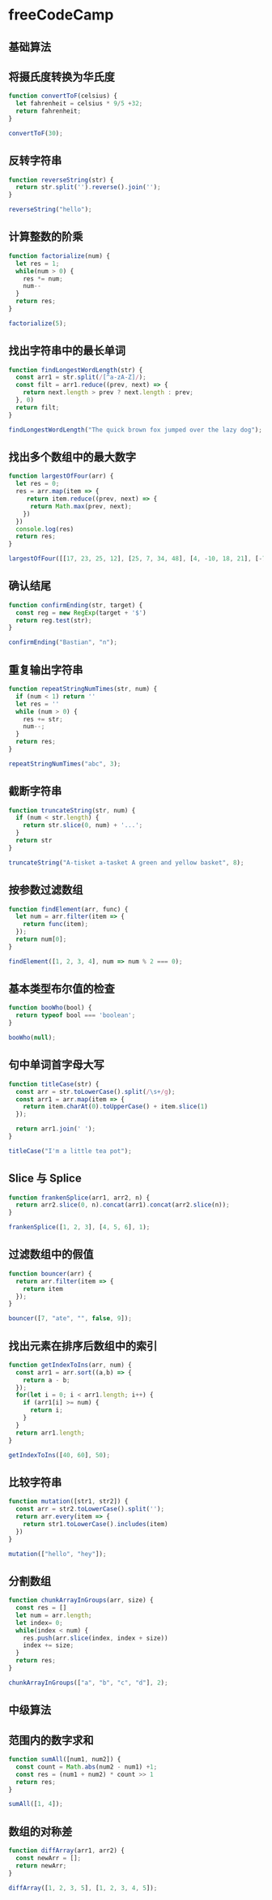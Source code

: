 



# freeCodeCamp

## 基础算法

## **将摄氏度转换为华氏度**

```js
function convertToF(celsius) {
  let fahrenheit = celsius * 9/5 +32;
  return fahrenheit;
}

convertToF(30);
```

## **反转字符串**

```js
function reverseString(str) {
  return str.split('').reverse().join('');
}

reverseString("hello");
```

## **计算整数的阶乘**

```js
function factorialize(num) {
  let res = 1;
  while(num > 0) {
    res *= num;
    num--
  }
  return res;
}

factorialize(5);
```

## **找出字符串中的最长单词**

```js
function findLongestWordLength(str) {
  const arr1 = str.split(/[^a-zA-Z]/);
  const filt = arr1.reduce((prev, next) => {
    return next.length > prev ? next.length : prev;
  }, 0)
  return filt;
}

findLongestWordLength("The quick brown fox jumped over the lazy dog");
```

## **找出多个数组中的最大数字**

```js
function largestOfFour(arr) {
  let res = 0;
  res = arr.map(item => {
     return item.reduce((prev, next) => {
      return Math.max(prev, next);
    })
  })
  console.log(res)
  return res;
}

largestOfFour([[17, 23, 25, 12], [25, 7, 34, 48], [4, -10, 18, 21], [-72, -3, -17, -10]]);
```

## **确认结尾**

```js
function confirmEnding(str, target) {
  const reg = new RegExp(target + '$')
  return reg.test(str);
}

confirmEnding("Bastian", "n");
```

## **重复输出字符串**

```js
function repeatStringNumTimes(str, num) {
  if (num < 1) return ''
  let res = ''
  while (num > 0) {
    res += str;
    num--;
  }
  return res;
}

repeatStringNumTimes("abc", 3);
```

## **截断字符串**

```js
function truncateString(str, num) {
  if (num < str.length) {
    return str.slice(0, num) + '...';
  }
  return str
}

truncateString("A-tisket a-tasket A green and yellow basket", 8);
```

## **按参数过滤数组**

```js
function findElement(arr, func) {
  let num = arr.filter(item => {
    return func(item);
  });
  return num[0];
}

findElement([1, 2, 3, 4], num => num % 2 === 0);
```

## **基本类型布尔值的检查**

```js
function booWho(bool) {
  return typeof bool === 'boolean';
}

booWho(null);
```

## **句中单词首字母大写**

```js
function titleCase(str) {
  const arr = str.toLowerCase().split(/\s+/g);
  const arr1 = arr.map(item => {
    return item.charAt(0).toUpperCase() + item.slice(1) 
  });

  return arr1.join(' ');
}

titleCase("I'm a little tea pot");
```

## **Slice 与 Splice**

```js
function frankenSplice(arr1, arr2, n) {
  return arr2.slice(0, n).concat(arr1).concat(arr2.slice(n));
}

frankenSplice([1, 2, 3], [4, 5, 6], 1);
```

## **过滤数组中的假值**

```js
function bouncer(arr) {
  return arr.filter(item => {
    return item
  });
}

bouncer([7, "ate", "", false, 9]);
```

## **找出元素在排序后数组中的索引**

```js
function getIndexToIns(arr, num) {
  const arr1 = arr.sort((a,b) => {
    return a - b; 
  });
  for(let i = 0; i < arr1.length; i++) {
    if (arr1[i] >= num) {
      return i;
    }
  }
  return arr1.length;
}

getIndexToIns([40, 60], 50);
```

## **比较字符串**

```js
function mutation([str1, str2]) {
  const arr = str2.toLowerCase().split('');
  return arr.every(item => {
    return str1.toLowerCase().includes(item)
  })
}

mutation(["hello", "hey"]);
```

## **分割数组**

```js
function chunkArrayInGroups(arr, size) {
  const res = []
  let num = arr.length;
  let index= 0;
  while(index < num) {
    res.push(arr.slice(index, index + size))
    index += size;
  }
  return res;
}

chunkArrayInGroups(["a", "b", "c", "d"], 2);
```



## 中级算法

## **范围内的数字求和**

```js
function sumAll([num1, num2]) {
  const count = Math.abs(num2 - num1) +1;
  const res = (num1 + num2) * count >> 1
  return res;
}

sumAll([1, 4]);
```

## **数组的对称差**

```js
function diffArray(arr1, arr2) {
  const newArr = [];
  return newArr;
}

diffArray([1, 2, 3, 5], [1, 2, 3, 4, 5]);
```

